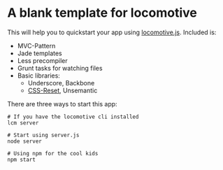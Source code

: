 A blank template for locomotive
====

This will help you to quickstart your app using [locomotive.js](http://locomotivejs.org/).
Included is:

* MVC-Pattern
* Jade templates
* Less precompiler
* Grunt tasks for watching files
* Basic libraries:
    * Underscore, Backbone
    * [CSS-Reset](http://meyerweb.com/eric/tools/css/reset/), Unsemantic

There are three ways to start this app:
```
# If you have the locomotive cli installed
lcm server

# Start using server.js
node server

# Using npm for the cool kids
npm start
```